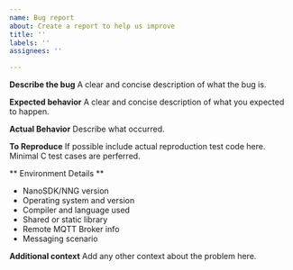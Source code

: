 ```yaml
---
name: Bug report
about: Create a report to help us improve
title: ''
labels: ''
assignees: ''

---
```


**Describe the bug**
A clear and concise description of what the bug is.

**Expected behavior**
A clear and concise description of what you expected to happen.

**Actual Behavior**
Describe what occurred.

**To Reproduce**
If possible include actual reproduction test code here.
Minimal C test cases are perferred.

** Environment Details **
 - NanoSDK/NNG version
 - Operating system and version
 - Compiler and language used
 - Shared or static library
 - Remote MQTT Broker info
 - Messaging scenario

**Additional context**
Add any other context about the problem here.
